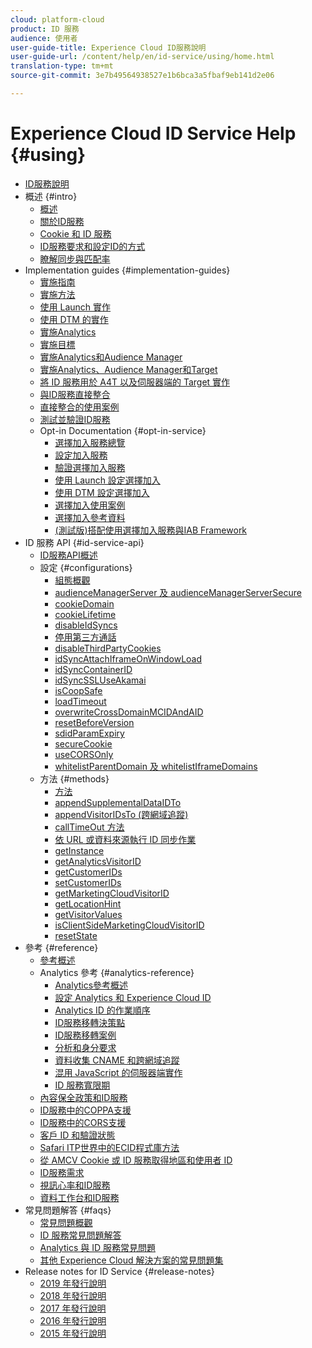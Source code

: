 ```yaml
---
cloud: platform-cloud
product: ID 服務
audience: 使用者
user-guide-title: Experience Cloud ID服務說明
user-guide-url: /content/help/en/id-service/using/home.html
translation-type: tm+mt
source-git-commit: 3e7b49564938527e1b6bca3a5fbaf9eb141d2e06

---
```



# Experience Cloud ID Service Help {#using}

+ [ID服務說明](home.md)
+ 概述 {#intro}
   + [概述](introduction/overview.md)
   + [關於ID服務](introduction/about-id-service.md)
   + [Cookie 和 ID 服務](introduction/cookies.md)
   + [ID服務要求和設定ID的方式](introduction/id-request.md)
   + [瞭解同步與匹配率](introduction/match-rates.md)
+ Implementation guides {#implementation-guides}
   + [實施指南](implementation-guides/implementation-guides.md)
   + [實施方法](implementation-guides/implementation-methods.md)
   + [使用 Launch 實作](implementation-guides/ecid-implement-with-launch.md)
   + [使用 DTM 的實作](implementation-guides/standard.md)
   + [實施Analytics](implementation-guides/setup-analytics.md)
   + [實施目標](implementation-guides/setup-target.md)
   + [實施Analytics和Audience Manager](implementation-guides/setup-aam-analytics.md)
   + [實施Analytics、Audience Manager和Target](implementation-guides/setup-aam-analytics-target.md)
   + [將 ID 服務用於 A4T 以及伺服器端的 Target 實作](implementation-guides/ecid-a4t-target.md)
   + [與ID服務直接整合](implementation-guides/direct-integration.md)
   + [直接整合的使用案例](implementation-guides/direct-integration-examples.md)
   + [測試並驗證ID服務](implementation-guides/test-verify.md)
   + Opt-in Documentation {#opt-in-service}
      + [選擇加入服務總覽](implementation-guides/opt-in-service/optin-overview.md)
      + [設定加入服務](implementation-guides/opt-in-service/getting-started.md)
      + [驗證選擇加入服務](implementation-guides/opt-in-service/testing-optin-and-iab-plugin.md)
      + [使用 Launch 設定選擇加入](implementation-guides/opt-in-service/launch.md)
      + [使用 DTM 設定選擇加入](implementation-guides/opt-in-service/optin-dtm.md)
      + [選擇加入使用案例](implementation-guides/opt-in-service/use-cases.md)
      + [選擇加入參考資料](implementation-guides/opt-in-service/api.md)
      + [(測試版)搭配使用選擇加入服務與IAB Framework](implementation-guides/opt-in-service/iab.md)
+ ID 服務 API {#id-service-api}
   + [ID服務API概述](library/library.md)
   + 設定 {#configurations}
      + [組態概觀](library/function-vars/function-vars.md)
      + [audienceManagerServer 及 audienceManagerServerSecure](library/function-vars/subdomain-config.md)
      + [cookieDomain](library/function-vars/cookiedomain.md)
      + [cookieLifetime](library/function-vars/cookielifetime.md)
      + [disableIdSyncs](library/function-vars/disableidsync.md)
      + [停用第三方通話](library/function-vars/disablethirdpartycalls.md)
      + [disableThirdPartyCookies](library/function-vars/disable-cookies.md)
      + [idSyncAttachIframeOnWindowLoad](library/function-vars/idsyncattachiframeonwindowload.md)
      + [idSyncContainerID](library/function-vars/idsyncontainerid.md)
      + [idSyncSSLUseAkamai](library/function-vars/idsyncssluseakamai.md)
      + [isCoopSafe](library/function-vars/coopsafe.md)
      + [loadTimeout](library/function-vars/loadtimeout.md)
      + [overwriteCrossDomainMCIDAndAID](library/function-vars/overwrite-visitor-id.md)
      + [resetBeforeVersion](library/function-vars/resetbeforeversion.md)
      + [sdidParamExpiry](library/function-vars/sdidparamexpiry.md)
      + [secureCookie](library/function-vars/securecookie.md)
      + [useCORSOnly](library/function-vars/use-cors-only.md)
      + [whitelistParentDomain 及 whitelistIframeDomains](library/function-vars/whitelistdomain.md)
   + 方法 {#methods}
      + [方法](library/get-set/get-set.md)
      + [appendSupplementalDataIDTo](library/get-set/appendsupplementaldataidto.md)
      + [appendVisitorIDsTo (跨網域追蹤)](library/get-set/appendvisitorid.md)
      + [callTimeOut 方法](library/get-set/timeout-functions.md)
      + [依 URL 或資料來源執行 ID 同步作業](library/get-set/idsync.md)
      + [getInstance](library/get-set/getinstance.md)
      + [getAnalyticsVisitorID](library/get-set/getanalyticsvisitorid.md)
      + [getCustomerIDs](library/get-set/getcustomerids.md)
      + [setCustomerIDs](library/get-set/setcustomerids.md)
      + [getMarketingCloudVisitorID](library/get-set/getmcvid.md)
      + [getLocationHint](library/get-set/getlocationhint.md)
      + [getVisitorValues](library/get-set/getvisitorvalues.md)
      + [isClientSideMarketingCloudVisitorID](library/get-set/client-side-id.md)
      + [resetState](library/get-set/resetstate.md)
+ 參考 {#reference}
   + [參考概述](reference/reference.md)
   + Analytics 參考 {#analytics-reference}
      + [Analytics參考概述](reference/analytics-reference/analytics-reference.md)
      + [設定 Analytics 和 Experience Cloud ID](reference/analytics-reference/analytics-ids.md)
      + [Analytics ID 的作業順序](reference/analytics-reference/analytics-order-of-operations.md)
      + [ID服務移轉決策點](reference/analytics-reference/migration-decisions.md)
      + [ID服務移轉案例](reference/analytics-reference/migration-scenarios.md)
      + [分析和身分要求](reference/analytics-reference/legacy-analytics.md)
      + [資料收集 CNAME 和跨網域追蹤](reference/analytics-reference/cname.md)
      + [混用 JavaScript 的伺服器端實作](reference/analytics-reference/server-side.md)
      + [ID 服務寬限期](reference/analytics-reference/grace-period.md)
   + [內容保全政策和ID服務](reference/csp.md)
   + [ID服務中的COPPA支援](reference/coppa.md)
   + [ID服務中的CORS支援](reference/cors.md)
   + [客戶 ID 和驗證狀態](reference/authenticated-state.md)
   + [Safari ITP世界中的ECID程式庫方法](reference/ecid-library-methods.md)
   + [從 AMCV Cookie 或 ID 服務取得地區和使用者 ID](reference/regions.md)
   + [ID服務需求](reference/requirements.md)
   + [視訊心率和ID服務](reference/heartbeat.md)
   + [資料工作台和ID服務](reference/dwb.md)
+ 常見問題解答 {#faqs}
   + [常見問題概觀](faq-intro/faq-intro.md)
   + [ID 服務常見問題解答](faq-intro/faq.md)
   + [Analytics 與 ID 服務常見問題](faq-intro/analytics-faq.md)
   + [其他 Experience Cloud 解決方案的常見問題集](faq-intro/other-faq.md)
+ Release notes for ID Service {#release-notes}
   + [2019 年發行說明](release-notes/release-notes.md)
   + [2018 年發行說明](release-notes/notes-2018.md)
   + [2017 年發行說明](release-notes/notes-2017.md)
   + [2016 年發行說明](release-notes/notes-2016.md)
   + [2015 年發行說明](release-notes/notes-2015.md)
